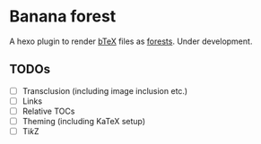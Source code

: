 # Banana forest

A hexo plugin to render [bTeX](https://github.com/banana-space/btex) files as [forests](https://forest.jonmsterling.com/trees/tfmt-000r/). Under development.

## TODOs

* [ ] Transclusion (including image inclusion etc.)
* [ ] Links
* [ ] Relative TOCs
* [ ] Theming (including KaTeX setup)
* [ ] Ti*k*Z
